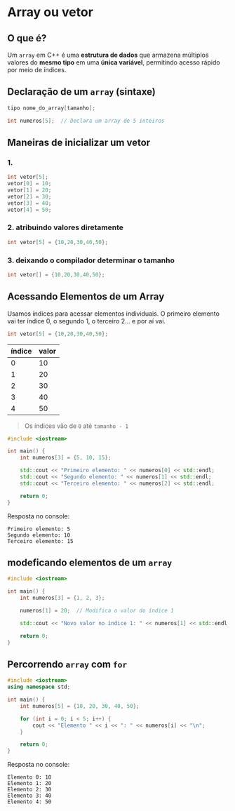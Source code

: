 # Array ou vetor
## O que é?
Um `array` em C++ é uma **estrutura de dados** que armazena múltiplos valores do **mesmo tipo** em uma **única variável**, permitindo acesso rápido por meio de índices.

## Declaração de um `array` (sintaxe)

```cpp
tipo nome_do_array[tamanho];
```
```cpp
int numeros[5];  // Declara um array de 5 inteiros
```
## Maneiras de inicializar um vetor
### 1.
```cpp
int vetor[5];
vetor[0] = 10;
vetor[1] = 20;
vetor[2] = 30;
vetor[3] = 40;
vetor[4] = 50;
```
### 2. atribuindo valores diretamente
```cpp
int vetor[5] = {10,20,30,40,50};
```
### 3. deixando o compilador determinar o tamanho
```cpp
int vetor[] = {10,20,30,40,50};
```
## Acessando Elementos de um Array
Usamos índices para acessar elementos individuais. O primeiro elemento vai ter índice 0, o segundo 1, o terceiro 2... e por aí vai.

```cpp
int vetor[5] = {10,20,30,40,50};
```
índice | valor
---|---
0 | 10
1 | 20
2 | 30
3 | 40
4 | 50
>Os índices vão de `0` até `tamanho - 1`
```cpp
#include <iostream>

int main() {
    int numeros[3] = {5, 10, 15};

    std::cout << "Primeiro elemento: " << numeros[0] << std::endl;
    std::cout << "Segundo elemento: " << numeros[1] << std::endl;
    std::cout << "Terceiro elemento: " << numeros[2] << std::endl;

    return 0;
}
```
Resposta no console:
```
Primeiro elemento: 5
Segundo elemento: 10
Terceiro elemento: 15
```
## modeficando elementos de um `array`
```cpp
#include <iostream>

int main() {
    int numeros[3] = {1, 2, 3};

    numeros[1] = 20;  // Modifica o valor do índice 1

    std::cout << "Novo valor no índice 1: " << numeros[1] << std::endl;

    return 0;
}
```
## Percorrendo `array` com `for`
```cpp
#include <iostream>
using namespace std;

int main() {
    int numeros[5] = {10, 20, 30, 40, 50};

    for (int i = 0; i < 5; i++) {
        cout << "Elemento " << i << ": " << numeros[i] << "\n";
    }

    return 0;
}
```
Resposta no console:
```
Elemento 0: 10
Elemento 1: 20
Elemento 2: 30
Elemento 3: 40
Elemento 4: 50
```